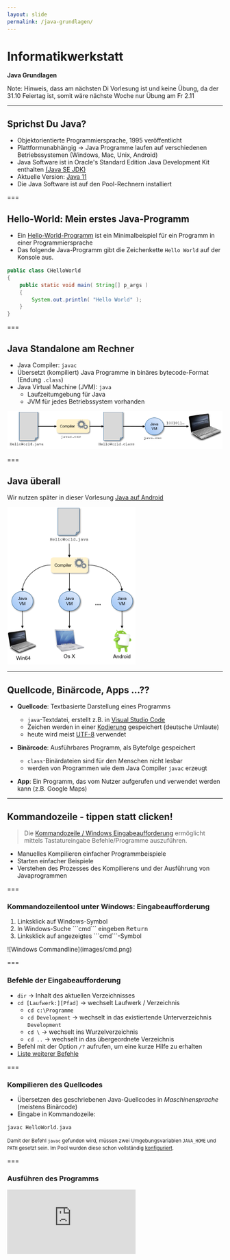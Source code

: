```yaml
---
layout: slide
permalink: /java-grundlagen/
---
```


# Informatikwerkstatt
__Java Grundlagen__

Note: Hinweis, dass am nächsten Di Vorlesung ist und keine Übung, da der 31.10 Feiertag ist, somit wäre nächste Woche nur Übung am Fr 2.11

---

## Sprichst Du Java?

* Objektorientierte Programmiersprache, 1995 veröffentlicht
* Plattformunabhängig &rarr; Java Programme laufen auf verschiedenen Betriebssystemen (Windows, Mac, Unix, Android)
* Java Software ist in Oracle's Standard Edition Java Development Kit enthalten [(Java SE JDK)](https://www.oracle.com/technetwork/java/javase/overview/index.html)
* Aktuelle Version: [Java 11](http://jdk.java.net/11/)
* Die Java Software ist auf den Pool-Rechnern installiert

===

## Hello-World: Mein erstes Java-Programm

- Ein [Hello-World-Programm](https://de.wikipedia.org/wiki/Hallo-Welt-Programm) ist ein Minimalbeispiel für ein Programm in einer Programmiersprache
- Das folgende Java-Programm gibt die Zeichenkette ```Hello World``` auf der Konsole aus.

```java
public class CHelloWorld
{
	public static void main( String[] p_args )
	{
		System.out.println( "Hello World" );
	}
}
```

===

## Java Standalone am Rechner
 
- Java Compiler: ```javac```
- Übersetzt (kompiliert) Java Programme in binäres bytecode-Format (Endung ```.class```)
- Java Virtual Machine (JVM): ```java```
    - Laufzeitumgebung für Java
    - JVM für jedes Betriebssystem vorhanden

![Build-Prozess](images/java-process.png#center)

===

## Java überall

Wir nutzen später in dieser Vorlesung [Java auf Android](/android-grundlagen/)

![Deployment](images/java-cross-pf.png#center)

---

## Quellcode, Binärcode, Apps ...??

- **Quellcode**: Textbasierte Darstellung eines Programms
    - ```java```-Textdatei, erstellt z.B. in [Visual Studio Code](https://code.visualstudio.com/)
   	- Zeichen werden in einer [Kodierung](https://de.wikipedia.org/wiki/Zeichenkodierung) gespeichert (deutsche Umlaute)
    - heute wird meist [UTF-8](https://de.wikipedia.org/wiki/UTF-8) verwendet

- **Binärcode**: Ausführbares Programm, als Bytefolge gespeichert
    - ```class```-Binärdateien sind  für den Menschen nicht lesbar
    - werden von Programmen wie dem Java Compiler ```javac``` erzeugt

- **App**: Ein Programm, das vom Nutzer aufgerufen und verwendet werden kann (z.B. Google Maps)

---

## Kommandozeile - tippen statt clicken!

> Die [Kommandozeile / Windows Eingabeaufforderung](https://de.wikipedia.org/wiki/Kommandozeile) ermöglicht mittels Tastatureingabe Befehle/Programme auszuführen. 

- Manuelles  Kompilieren einfacher Programmbeispiele
- Starten einfacher Beispiele
- Verstehen des Prozesses des Kompilierens und der Ausführung von Javaprogrammen

===

### Kommandozeilentool unter Windows: Eingabeaufforderung

<div class="flex">
<div><ol><li>Linksklick auf Windows-Symbol</li><li>In Windows-Suche ```cmd``` eingeben <kbd>Return</kbd></li><li>Linksklick auf angezeigtes ```cmd```-Symbol</li></ol></div>
<div>
![Windows Commandline](images/cmd.png)
</div>
</div>

===

### Befehle der Eingabeaufforderung

- ```dir``` &rarr; Inhalt des aktuellen Verzeichnisses
- ```cd [Laufwerk:][Pfad]``` &rarr; wechselt Laufwerk / Verzeichnis
	- ```cd c:\Programme```
	- ```cd Development``` &rarr; wechselt in das existiertende Unterverzeichnis ```Development```
    - ```cd \``` &rarr; wechselt ins Wurzelverzeichnis
    - ```cd ..``` &rarr; wechselt in das übergeordnete Verzeichnis
- Befehl mit der Option ```/?``` aufrufen, um eine kurze Hilfe zu erhalten
- [Liste weiterer Befehle](https://de.wikibooks.org/wiki/Batch-Programmierung:_Wichtige_DOS-Kommandos)

===
 
### Kompilieren des Quellcodes

- Übersetzen des geschriebenen Java-Quellcodes in _Maschinensprache_ (meistens Binärcode)
- Eingabe in Kommandozeile:

```shell
javac HelloWorld.java
```

<small>Damit der Befehl ```javac``` gefunden wird, müssen zwei Umgebungsvariablen ```JAVA_HOME``` und ```PATH``` gesetzt sein. Im Pool wurden diese schon vollständig [konfiguriert](https://docs.oracle.com/javase/10/install/installation-jdk-and-jre-microsoft-windows-platforms.htm). </small>

===

### Ausführen des Programms

<iframe class="video" src="https://player.vimeo.com/video/287916699" frameborder="0" webkitallowfullscreen mozallowfullscreen allowfullscreen />

```shell
java HelloWorld
```

---

## @Let's try

1. Starte _Visual Studio Code_
2. Erstelle leere Datei mit dem Namen ```CHelloWorld.java```
3. Kopiere oder schreibe den Beispielcode des [Hello-World-Programms](#/1/1) __exakt wie angegeben__ in die Datei
4. Speichere die Datei auf dem Desktop
5. Öffne die _Eingabeaufforderung_
6. Schau mittels ```dir``` wo der Desktop ist
7. Wechsel mit ```cd``` auf den Desktop
8. Kompiliere das Programm
9. Führe das Programm aus

---

## Aufbau eines Java-Programms

- Betrachten wir noch einmal unser [HelloWorld-Programm](#/1/1)
- Quelldatei enthält Klasse ```CHelloWorld```
    - *Achtung*: Groß-/Kleinschreibung wird in Java generell unterschieden!
- Die ```CHelloWorld``` Klasse hat eine [Methode](/oop-grundlagen/#/6) ```main``` zum Starten des Programms 

===

### Klassen 
	
- Zentrale Einheit der [objektorientierten Programmierung](/oop-grundlagen/). 
- Programmcode ist in Klassen organisiert
- Jede Klasse hat einen Namen (z.B. ```CHelloWorld```)
- Konvention: Name der Klasse = Name der Quelldatei, die die Klasse enthält und Prefix ```C``` für Klasse / Class

===

### Methoden

- Strukturieren den Code einer Klasse
- [Methode](/oop-grundlagen/#/8) beschrieben durch
	- Rückgabewert (```void``` = Methode gibt keinen Wert zurück)
	- Name (```main```)
	- Eingabeparameter (optional), beschrieben durch 
		- Typ, z.B. ```String[]``` bezeichnet Liste ([Array](#/14)) von Zeichenketten
		- Name ```p_args``` 
	- Rumpf mit Anweisungen, in ```{ ... }``` eingefasst
- [Methoden](/oop-grundlagen/#/8) und Klassen können außerdem sog. Modifikatoren haben (z.B. ```public```, oder ```public static``` (siehe [Objekt-Orientierte Programmierung Grundlagen](/oop-grundlagen/))

---

## Java Schlüsselwörter

* Java besitzt [50 reservierte Schlüsselwörter](https://en.wikipedia.org/wiki/List_of_Java_keywords), die in der Sprachdefinition festgelegt sind.
* Sie definieren den Grundwortschatz der Programmiersprache, grundlegende Befehle
* Im [HelloWorld-Programm](#/1/1) haben wir bereits einige davon kennen gelernt: ```public```, ```class```, ```static```, ```void```
* Schlüsselwörter dürfen nicht als Variablen-, Funktions-, Methoden-, Klassennamen benutzt werden

---

## Datentypen

- Alle Daten, die in Java-Programmen verarbeitet werden, müssen einen wohldefinierten Datentyp haben
- Jeder Datentyp hat einen Namen und definiert einen Wertebereich
- Java enthält vordefinierte (primitive) Basisdatentypen 

===

### Standard-Datentypen

| Datentyp | Wertebereich | Größe |
|--|--|
| boolean | ```true``` und ```false``` | 1 Byte |
| byte | Ganze Zahlen ($\mathbb{Z}$) von -128 bis 127 | 1 Byte |
| int| Ganze Zahl ($\mathbb{Z}$) | 4 Byte | 
| double| Fliesskommazahl ($\mathbb{R}$) | 8 Byte | 
| char | Einzelne Zeichen z.B. `'a'` | 2 Byte  |
| String| Zeichenkette z.B. `"Hello World!"` | dynamisch, max. $2^{31}-1$ Zeichen |

===

### @Profis

Warum  gibt es verschiedene Datentypen für Zahlenwerte?
Man könnte doch für alles `double` verwenden ...

---

## Variablen

> Variablen sind Kartons im Speicher, in die wir etwas rein tun können. Es gibt spezielle Kartons für Schuhe, große Kartons für den TFT Monitor mit Polsterung... Datentypen bestimmen, welche Art des Wertes in die Variable rein kommt

```java    
public class CHelloWorld
{

    public static void main( String[] p_args )
    {
        // Variable wird Methode als Parameter übergeben
        final String l_message = "Hello World";
        System.out.println( l_message );
    }
}
```

===

### Zuweisung

<span class="rrd" data-rrd="Diagram( Optional( Terminal('final'), 'skip'), NonTerminal('Datentyp'),NonTerminal('Variablenname'),Optional(Sequence(Terminal('='),Choice(0,Sequence(Terminal('new'),NonTerminal('Klasse')),NonTerminal('Wert'))), 'skip'),Terminal(';'))"></span>

- _Variablendeklaration_ ist der Teil _vor_ dem ```=```
- _Variablenzuweisung_ ist der Teil _hinter_ dem ```=```
- ```=``` nennt man Zuweisungsoperator, es wird von rechts nach links gelesen, d.h. das was auf der rechten Seite steht, wird in die links stehende Variable geschrieben
- Modifikator ```final``` ermöglicht Variablen nicht _schreibbar_ zu machen, d.h. der Wert ist unveränderbar

===

### Verwendung von Variablen bei Aufrufen

- Die Variable `l_message` wird deklariert und ihr Wert direkt zugewiesen
- Der Wert der Variable wird dann an die [Methode](/oop-grundlagen/#/8) ```println``` übergeben und dort weiterverarbeitet.

```java	
public static void main( String[] p_args )
{
        // Variable wird Methode als Parameter übergeben
        final String l_message = "Hello World";
        System.out.println( l_message );
}
```

=== 

### main-Methode
 
- Programme wie unser [HelloWorld-Beispiel](#/1/1) , die eine ```main```-[Methode](/oop-grundlagen/#/8) haben, sind *ausführbar*.
- Ausführung: Aufruf / Abarbeitung, des Inhaltes von ```main```
- Das Argument ```String[] p_args``` kann genutzt werden, um bei dem Aufruf des Programms über die Kommandozeile Parameter an es zu übergeben.

---

## Typumwandlung

Typumwandlung (engl. *Casting*) ist die Umwandlung eines Datentyps in einen anderen

```java
public class CTypeUmwandlung
{
    public static void main( final String[] p_args )
    {
        final byte l_byte = 1;

        // implizites Casting
        final int l_toint = l_byte;
        final double l_todouble = l_toint;

        System.out.println( "Ausgabe: " + l_byte + "    " + l_toint + "    " + l_todouble );
    }
}
```

===

### @Let's try

1. Erstelle ein Programm aus dem [gezeigtem Code](#/9)
2. Kompiliere das Programm und führe es aus 

&rArr; Was beobachtest Du?

===

### @Let's try

1. Ergänze in das [Programm](#/9) als letzte Zeilen

    ```java
    final String l_text = Integer.toString( l_toint );
    System.out.println( "Textausgabe: " + l_text );
    ```

2. Kompiliere das Programm und führe es aus 

&rArr; Was beobachtest Du? Wie kannst Du es erklären?

&rArr; Versuche, das Programm so umzuschreiben, dass es mit der Variable ```l_todouble``` funktioniert?

---

### Implizites vs. explizites Casting

- *Erweiterndes Casting* (```int``` &rarr; ```double```) &rarr; Compiler führt es automatisch durch (implizites Casting)
- *Einschränkendes Casting* (```double``` &rarr; ```int```) &rarr; muss explizit vom Programmierer gemacht werden
- Bei einem expliziten Casting können [Runtime-Fehler](#/18) auftreten

    ```java
    final double l_pi =  3.14159;
    //explizites casting
    final int l_pi_int = (int) l_pi;
    ```

- *Schlechter Code-Stil*, da ein _expliziter Cast_ immer ein Hinweis auf einen nicht richtig definierten Typ ist, besser ist 
ein generischer Typ

    ```java
    final Number l_pi = 3.14159;
    final int l_pi_int = l_pi.intValue();
    final double l_pi_double = l_pi.doubleValue();
    ```
    
===
    
### @Let's try

Führe den [Code](#/10/2) aus und gib die Werte von `l_pi`, `l_pi_int` und `l_pi_double` aus! Was beobachtest Du?

Note: für "l_pi_int" kein Compiler-Fehler, aber nur ganzzahliger Anteil!

---

## Größer, Kleiner, Gleich - Vergleiche und Operatoren

- In Java kann man eine größe Anzahl von [Standard-Operatoren](https://de.wikibooks.org/wiki/Java_Standard:_Operatoren) nutzen
- Einen kennen wir schon: Operator ```A=B``` weist ```A``` den Wert in ```B``` zu 
- Mit arithmetischen Operatoren (z.B. ```+```, ```-```) kann man rechnen. Übersicht [hier](https://de.wikibooks.org/wiki/Java_Standard:_Operatoren#Arithmetische_Operatoren)
- Vergleichs-Operatoren (z.B. ```>```, ```!=```, ```>=```) drücken Bedingungen für Verzweigungen eines Programms aus. Übersicht [hier](https://de.wikibooks.org/wiki/Java_Standard:_Operatoren#Operatoren_f%C3%BCr_Vergleiche)
- Übliche mathematische Präzedenzregeln für Operatoren (z.B. "Punktrechnung vor Strichrechnung"). Übersicht [hier](https://de.wikibooks.org/wiki/Java_Standard:_Operatoren)
- Im Zweifelsfall: Klammern setzen!

===

### @Let's try

```java
int i = 2;
int j = 2 * i;
int k = 4 * ( i + j) / 2;
int l = 4 * i + j / 2;
System.out.println("k = " + k);
System.out.println("l = " + l);
```
    
===

### Test auf Gleichheit

- Vorsicht beim Test auf Gleichheit bei Objekten
- Operator `==` prüft Gleichheit der Speicherstellen

    ```java
    int  i=1;
    int  j=1;
    // Ergebnis: true
    System.out.println( i == j );
    ```

- bei String und anderen Objekten: Test mit [Methode](/oop-grundlagen/#/8) `equals()`

    ```java
    // neues String-Objekt wird erzeugt
    String s1 = new String("maus");
    String s2 = new String("maus");

    // false
    System.out.println( s1 == s2 );
    // true
    System.out.println( s1.equals( s2 ) ); 
    ```

&rArr; Kannst Du dieses Ergebnis erklären?

Note: In ```s1.equals(s2)``` muss ```s1``` initialisiert sein &rarr; prüfen mit ```Objects.nonNull(s1)```

---

## Bedingte Anweisungen - if-else

<span class="rrd" data-rrd="Diagram( Sequence( Terminal('if'), NonTerminal('( Bedingung )'), NonTerminal('{ ... }'), Optional( Sequence( Terminal('else'), NonTerminal('{ ... }') ) ) ) )"</span>

- Blöcke mit mehreren Anweisungen in geschweifte Klammern einfassen!
- Wenn Bedingung erfüllt ist, wird Anweisungsblock ausgeführt; sonst übersprungen.

    ```java
    int a = 2;
    if ( a > 0 ) 
        System.out.println( a + " ist positiv" );

    if ( a <= 0 ) 
        System.out.println(a + "ist nichtpositiv");
    ```

- Entweder-Oder
    
    ```java
    if ( a > 0 ) 
        System.out.println(a + " ist positiv");
    else 
        System.out.println(a + "ist nichtpositiv");
    ```

===

### Ternärer Operator - if-else Kurzform

<span class="rrd" data-rrd="Diagram( Sequence( NonTerminal('Bedingung'), Terminal('?'), NonTerminal('Wert bei True'), Terminal(':'), NonTerminal('Wert bei False') ) )"></span>

- Als Zuweisung 

    ```java
    String l_result = (a > 0) ? "Wert ist positiv" : "Wert ist nicht positiv";
    ```

- Oder etwas eleganter als Parameter

    ```java
    System.out.println(a + " ist " + ((a > 0) ? "positiv" : "nichtpositiv"));
    ```

===

## @Let's try

1. Erstellt eine Klasse ```Example1``` (Datei ```Example1.java```) mit einer ```main```-Methode.
2. Probiert die obigen Beispiele für ```if-else``` und den ternären Operator aus!

===

### @Profis

1. Macht Euch mit der ```switch-case``` Anweisung vertraut, siehe [Link](https://docs.oracle.com/javase/tutorial/java/nutsandbolts/switch.html)!
2. Schreibt ein selbstgewähltes Beispielprogramm, das ```switch-case``` nutzt!

---

## @Home / Übung

Betrachte die beiden folgenden ```if-else``` Anweisungen

1. Überlege, welcher Teil der Anweisungen ausgeführt wird u. warum 
2. Schreibe für jede Anweisung ein Java-Programm; wähle geeignete Ausgaben, um die Ausführung nachvollziehen zu können.

```java
// Anweisung 1				
int a = 5;
int b = 6;	
if ( a < b )
{ 
    a = b; 
}			
else
{
    b = a;
}
```

```java
// Anweisung 2
int a = 5;
int b = 6;
int c = 7;
if (a > b )
{
   a = b;
}
else
{
	if ( a < c ) 
    { 
        a = c; 
    }
}
```
    
Note: Anweisung 1: 5<6, also wird a=b ausgeführt (if-Zweig) Anweisung 2: a <= b, deshalb zunächst else-Zweig, dann wg a < c der if-Zweig

---

## Arrays

- Container mit fester Anzahl von Werten (Details [hier](https://docs.oracle.com/javase/tutorial/java/nutsandbolts/arrays.html))
- alle Elemente sind vom [gleichen Typ](#/7)
- Arrays können in andere Arrays verschachtelt werden
- Elemente über eine Index-Variable beginnend bei 0 bis _Anzahl Elemente - 1_
- Beispiel aus [HelloWorld](#/1/1):  ```String[] p_args```

![Array Aufbau](images//array.png)

===

### Array anlegen / initialisieren

- Eindimensionaler Array &rarr; Aufzählung in geschweiften Klammern

    ```java
int[] l_highscores = {1000, 850, 600};
    ```

- Eindimensionaler Array &rarr; leeren Array erzeugen und einzeln mit Werten füllen

    ```java
int[] l_highscores = new int[10];
l_highscores[0] = 471;   ```

- Mehrdimensionaler Array &rarr; leerer Array mit ```new``` und zwei Größen erzeugt

     ```java
// Namenstabelle mit 10 Zeilen, 15 Spalten
String[][] l_tabelle = new String[10][15];
l_tabelle[7][8] = "Steffi";
    ```

===

### Zugriff auf Array mit ```new```

- Adressieren des gesuchten Feldes mit Indexvariable

```java
int[] l_highscores = {1000, 850, 600};

// Variable erhält den Wert aus dem ersten Element 1000
final int l_erstes = l_highscores[0];
```

- Arrayelemente durchlaufen (iterieren) mit `for`-Schleife

```java
for ( int i = 0; i < l_highscores.length; i++ )
    System.out.println(l_highscores[i]); 
```

- Häufiger Fehler: Ungültiger Wert für Index &rarr; führt zu Laufzeitfehler

```java
final int[] highscores = {1000, 850, 600};
//Zugriff auf viertes Element, das nicht existiert
final int l_wert = highscores[3]; 
``` 

===

### Collections

<!-- Packages haben wir noch nicht eingeführt ... -->
<!-- was ist es, kurz fassen und auf Listen & Sets beschränken -->

- Datenstrukturen (hier [Collections](https://docs.oracle.com/javase/tutorial/collections/index.html)), als Java Bibliothek, werden zur Speicherung von Daten verwendet
- Beispiel Liste: Klasse ```java.util.ArrayList``` &rarr; dynamischer Array (keine feste Länge)

```java
// importiere die Klasse
import java.util.ArrayList; 

public class CMeineListe
{
    public static void main( final String[] p_args )
    {
        // erzeuge neue Liste
        final ArrayList<String> l_betreuer  =  new  ArrayList<>();

        // füge Elemente ein
        l_betreuer.add( "Phil" );
        l_betreuer.add( "Steffi");
        l_betreuer.add( "Jörg" );

        // gib alle Elemente aus (for-Schleife s.u.)
        for ( final String l_name : l_betreuer)
            System.out.println( l_name );
    }
}
```

===

### @Let's try
 Schreibe zunächst ein kleines Programm, in dem Du 

1. einen ```Array``` deiner Wahl deklarierst,
2. ihn initialisierst,
3. seine Werte ausliest und ausgibst 

===
    
### @Profis

Schreibe ein weiteres Programm, in dem Du 

1. eine ```ArrayList``` deiner Wahl deklarierst
2. sie mit Werten füllst
3. und  ihre Werte ausliest und ausgibst 

---

## Spiel's noch einmal, Sam ... - Schleifen

<!-- for, while und do-while Schleifen, wann benutzt man was anhand eines einfachen zu erklärenden Beispiels -->
- Mit Schleifen könnt Ihr eine Codesequenz mehrfach ausführen
- Z.B. alle Elemente einer Liste ausgeben
- Schleifen haben eine Abbruchbedingung (z.B. Ende der Liste erreicht)
- Es gibt auch [Endlosschleifen](#/16).
- Java bietet unterschiedliche Kontrollstrukturen für Schleifen, z.B.
	- ```for``` (etwas veraltet)
	- ```for each``` 
	- ```while```
	- ```do while``` (erzwingt mindestens einen Durchlauf) 

===

### For each

- die ```for each```-Schleife haben wir im obigen ```ArrayList```-Beispiel schon kennengelernt
- Sie dient zum einfachen Durchlaufen listenartiger Datenstrukturen und Arrays
- Anm.: Das Wort "each" kommt darin nicht vor. Man nennt sie so, um sie von der ```for```-Schleife zu unterscheiden

```java
final ArrayList<String> someList = new ArrayList<>();
// füge "Äpfel", "Birnen", "Pflaumen" zu someList hinzu
for ( final String item : someList )
    System.out.println(item);
```

<small>Da im Rumpf der `for each` Anweisung nur Kopien der Listenelemente verarbeitet werden, kann man damit keine Elemente der Liste ändern oder löschen!</small>

===

### While / Do-While

- Wenn die Anzahl der Wiederholungen eines Codeblocks nicht vorab bekannt ist, sondern nach jedem Durchlauf eine Bedingung überprüft werden muss, nutzen wir die `while-`Schleife
- z.B. wir schauen so lange alle 5 Sekunden in den Briefkasten, bis ein Brief drinnen liegt

```
// Pseudocode - dient nur zum Erklären des Prinzips
// Zum Speichern der Mail
Mail m = null{ // Mache weiter, solange noch keine Mail da ist
        
while ( Objects.isNull(m) )
{
    // Schaue nach Mail
    m = Mailbox.lookup(); 
    // Warte 5 Sekunden
    Thread.sleep(5000); 
}    
// Endlich!! Wir können unsere Mail lesen
m.read();
```

- Und hier noch ein Beispiel für `do-while`

```java
int count = 1;
// der Rumpf der Schleife wird bei do-while mindestens einmal ausgeführt
do
{ 
    System.out.println( "Count is: " + count );
    count++;
}
while ( count < 11 ); 
```

---

## Infinity Loop

Wie kann man ein Programm erzeugen, das nie anhält?
&rarr; Antwort: Whileschleife, die nie abbricht<sup>1</sup>

```java
while ( true )
{
    // einatmen  ... ausatmen
}
```
     
- Es gibt Fälle, in denen Endlosschleifen beabsichtigt sind.
- Manchmal entstehen sie aber unbeabsichtigt - durch Programmierfehler

<small>1: Das lernt man noch einmal in der _Informatik 3 - theoretische Informatik_ bei dem Thema [Halteproblem](https://de.wikipedia.org/wiki/Halteproblem)</small>

===

### Oh weh, was macht mein Programm??
 
```java
public class Endless
{
    public static void  main( String[] p_args )
    {
        int n = 0;
        int m = 0;
        while ( n < 11 )
        {
           System.out.println("Count is: "  + n);
           m++;
        }
    }
}
    ```
     
- Endlosschleifen sind ein einfaches Rezept <i class="em em-astonished"></i>, die CPU komplett auszulasten
- Wenn Ihr das Programm über die Eingabeaufforderung gestartet habt, könnt Ihr es dort mit der Tastenkombination <kbd>Strg</kbd>+<kbd>C</kbd> beenden.
- Manchmal ist es aber nicht so einfach ...

===

### Kill it - Der Task-Manager

Wenn ein Programm "hängt", ist es manchmal unvermeidbar, den Prozess zu beenden, in dem das Programm läuft

1. Rechtsklick auf Datumsanzeige in Windows-Taskleiste
2. Im Menu Task-Manager auswählen
3. "Hängenden" Prozess (hier: Windows-Befehlsprozessor) suchen
4. Rechtsklick  darauf, "Task beenden" auswählen
5. Fertig!

===

### Just Kill-it now

<iframe class="video" src="https://player.vimeo.com/video/288322168" frameborder="0" webkitallowfullscreen mozallowfullscreen allowfullscreen />

---

## @Let's try

- Versuche, die obigen Beispiele selbst zum Laufen zu bringen. 
	- for each, 
	- while / do while
	- Endlosschleife und Folgenbeseitigung

---

### @Profis - Lambda-Expression & Streaming-API

- Wer sich gerade langweilt, weil alles viel zu einfach ist:
- Macht Euch selbst mit zwei fortgeschritteneren Konzepten für die effiziente (und parallele) Verarbeitung großer Datenstrukturen / Datenmengen in Java vertraut.
	- [Lambda-Ausdrücke](https://docs.oracle.com/javase/tutorial/java/javaOO/lambdaexpressions.html)
	- [Java Streaming](https://www.oracle.com/technetwork/articles/java/ma14-java-se-8-streams-2177646.html)
- Quellen zum "Reinschnuppern":
	- [Erste Schritte](https://blog.codecentric.de/2013/10/java-8-erste-schritte-mit-lambdas-und-streams/)
	- [java 8 streams](https://www.baeldung.com/java-8-streams)
	- [Stream tutorial](https://winterbe.com/posts/2014/07/31/java8-stream-tutorial-examples/)

---

## Fehler - Exception

- Fehler in Programmen, z.B.
	- Division durch 0
	- Zugriff auf einen nicht existierenden Array-Index
	- Zugriff auf ein noch nicht erzeugtes Objekt
- Diese Fehler werden in Java als _Exception_ (Ausnahme) bezeichnet 
- Sie treten zur Laufzeit ein (deshalb: [RuntimeException](https://docs.oracle.com/javase/10/docs/api/index.html?java/lang/RuntimeException.html))
- Unbehandelt führen sie zu  Abstürzen oder unerwünschten Programmzuständen 
- In Java werden Ausnahmen von der JVM oder von Java-Programmen "geworfen" (throw) 

===

### @Let's try: Ein Beispiel

Lasst das folgende Beispiel laufen - was passiert?

```java
public class Div0Fehler
{
    public  static  void  main( String[] p_args )
    {
        int  zaehler = 5;
        int  nenner = 0;
        int  ergebnis  = zaehler / nenner;
        System.out.println("Ergebnis: "  + ergebnis);
    }
}
```

===

### Fang den Fehler - try-catch

- Java verwendet das sogenannte _Try-Catch Modell_ zur Ausnahmebehandlung
- Code, in dem eine Ausnahme auftreten kann, wird in einen _Catch_-Block eingeschlossen.
- Dahinter wird ein _Try_-Block angegeben, der bestimmt, was im Falle des Auftretens von Ausnahmen zu tun ist.
- Wir erweitern den Rumpf der ```main```-Methode unserer `Div0Fehler`-Klasse
    
    ```java
      int  ergebnis=0;
      try{ //
        int  zaehler=5;
        int  nenner=0;
        ergebnis = zaehler / nenner;
      } 
      catch (ArithmeticException  e)
      { 
        // try-Block wird beendet!
        System.out.println(e.toString());
        System.out.println("Sorry, Du hast durch null geteilt! Probiere es nochmal!");
      }
      System.out.println("Ergebnis: "  + ergebnis);
    ```

- So kann der Programmierer sinnvoll auf Ausnahmen reagieren 

===

### @Profis: Diskussion

- Ist es sinnvoll, auf Laufzeitfehler wie z.B. Division durch Null mit try-catch zu reagieren?
- Wie könnte man den Fall sinnvoll abfangen, in dem der Nenner von einem Benutzer eingegeben wird?

Note: 1. Frage: eher sinnvoll für nutzerdefinierte DomänenExceptions, die mögliche aber inkorrekte Situationen (wie z.B. NutzerId unbekannt bei einer Registrierung) abbilden. -- 2. Frage Sicherstellen, dass das Programm korrekt aufgerufen wird: vor der Ausführung Eingabetypen prüfen

---

## Stil ist alles

- Damit Programme für andere lesbar sind, gibt es eine Reihe von Regeln und Konventionen bezüglich der Namensgebung und Groß-Klein-Schreibung
- In Java sind sie in sogenannten Coding Style Guides zusammengefasst
- Beispiel: [Google Java Coding Style](https://google.github.io/styleguide/javaguide.html)
- Nachfolgend listen wir ein paar ausgewählte Konventionen auf

===

### Konventionen zur Namensgebung 

- Bei Variablennamen ist Groß-/Kleinschreibung relevant: 
	- ```text``` und ```Text``` sind unterschiedliche Variablen
- Variablen dürfen nur Zahlen, Buchstaben, oder \_ enthalten
- Konstanten i.d.R. in Großbuchstaben, Teilworte mit \_ getrennt, z.B. ```final String APP_NAME = “Meine App“;```
- Konventionen
	- Variablen- und Methodennamen beginnen mit Kleinbuchstaben, z.B. ```liste```, ```main``` <!-- $, \_ bei Variablen hab ich hier weggelassen, zuviel Detail -->
	- Klassennamen beginnen mit Großbuchstaben
	- Besteht ein Name aus mehreren Worten, werden die Anfangsbuchstaben der inneren Worte  groß geschrieben (= CamelCase), z.B.
	- Variable: ```highScoreListe```
	- Methode: ```onCreate()```
	- Klasse: ```ArrayIndexOutOfBoundsException```

---

## @Home / Übung

1. Installation [Java Development Kit](https://www.oracle.com/technetwork/java/javase/downloads/index.html)
2. [Setzen der Umgebungsvariablen](https://www.java.com/de/download/help/path.xml) ```JAVA_HOME``` und ```PATH```
3. Installation [Visual Studio Code](https://code.visualstudio.com/)

---

## @Home / Übung

Im Abschnitt über Arrays haben wir das Problem kennengelernt, dass mit ungültigen (zu großen oder negativen) Array-Indizes auf Elemente eines Arrays zugegriffen wird

1. Schreibt ein Programm, in dem eine solche Situation auftritt
2. Wie heisst die Exception, die hier "geworfen" wird?
3. Überlegt, wie die Situation behandelt werden kann
4. Erstellt einen entsprechenden Try-Catch-Block
5. Kompiliert das Programm und lasst es laufen

---

## @Home / Übung

Schreibt ein Programm, das zwei Argumente von der Kommandozeile einliest, einen String und eine Zahl, und das den String so oft auf der Kommandozeile ausgibt, wie die Zahl angibt.

- Prüft die Typen der Eingaben
- Bei einem leeren String sollte eine Fehlermeldung ausgegeben werden, dass der String leer ist
- Wenn die Zahl $\leq 0$ ist, dann soll eine passende Fehlermeldung ausgegeben werden
* Wenn die Argumentanzahl nicht stimmt, soll auch eine passende Meldung ausgegeben werden
* Wenn bei der Umwandlung des Textes in eine Zahl ein Fehler auftritt, dann soll auch eine verständliche Fehlermeldung ausgegeben werden

---

## @Home / Übung

Schreibt ein Programm, dass zwei ganze Zahlen A und B von der Kommandozeile einliest und (1) das Ergebnis der ganzzahligen Division der beiden Zahlen sowie (2) den Rest der ganzzahligen Division ausgibt.

* Prüft Typen und Anzahl der Eingaben (insbesondere Anforderung:  *ganze* Zahl!)
* Gebt eine entsprechende Fehlermeldungen aus
